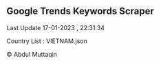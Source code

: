

## Google Trends Keywords Scraper 
 
Last Update 17-01-2023 , 22:31:34

Country List :
VIETNAM.json



© Abdul Muttaqin 
